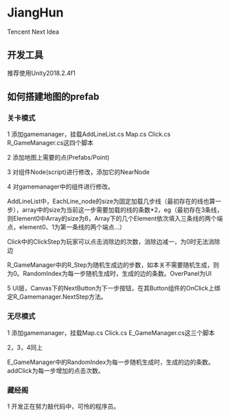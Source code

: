 # JiangHun
Tencent Next Idea

## 开发工具

推荐使用Unity2018.2.4f1

## 如何搭建地图的prefab
### 关卡模式
1 添加gamemanager，挂载AddLineList.cs   Map.cs   Click.cs  R_GameManager.cs这四个脚本

2 添加地图上需要的点(Prefabs/Point)

3 对组件Node(script)进行修改，添加它的NearNode

4 对gamemanager中的组件进行修改。

AddLineList中，EachLine_node的size为固定加载几步线（最初存在的线也算一步），array中的size为当前这一步需要加载的线的条数*2，eg（最初存在3条线，则Element0中Array的size为6，Array下的几个Element依次填入三条线的两个端点，element0、1为第一条线的两个端点...）

Click中的ClickStep为玩家可以点击消除边的次数，消除边减一，为0时无法消除边

R_GameManager中的R_Step为随机生成边的步数，如本关不需要随机生成，则为0。RandomIndex为每一步随机生成时，生成的边的条数。OverPanel为UI

5 UI层，Canvas下的NextButton为下一步按钮，在其Button组件的OnClick上绑定R_Gamemanager.NextStep方法。

### 无尽模式
1 添加gamemanager，挂载Map.cs  Click.cs  E_GameManager.cs这三个脚本

2，3，4同上

E_GameManager中的RandomIndex为每一步随机生成时，生成的边的条数。addClick为每一步增加的点击次数。

### 藏经阁
1 开发正在努力敲代码中，可怜的程序员。
